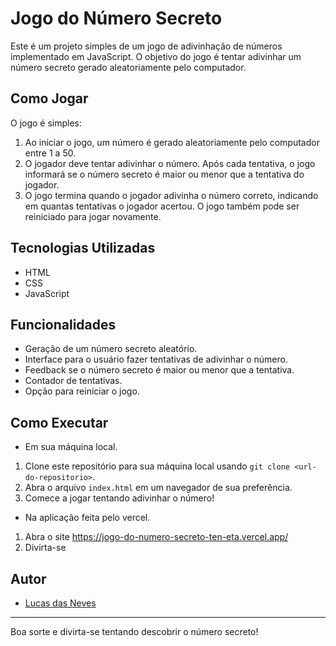 # Jogo do Número Secreto

Este é um projeto simples de um jogo de adivinhação de números implementado em JavaScript. O objetivo do jogo é tentar adivinhar um número secreto gerado aleatoriamente pelo computador.

## Como Jogar

O jogo é simples:
1. Ao iniciar o jogo, um número é gerado aleatoriamente pelo computador entre 1 a 50.
2. O jogador deve tentar adivinhar o número. Após cada tentativa, o jogo informará se o número secreto é maior ou menor que a tentativa do jogador.
3. O jogo termina quando o jogador adivinha o número correto, indicando em quantas tentativas o jogador acertou. O jogo também pode ser reiniciado para jogar novamente.

## Tecnologias Utilizadas

- HTML
- CSS
- JavaScript

## Funcionalidades

- Geração de um número secreto aleatório.
- Interface para o usuário fazer tentativas de adivinhar o número.
- Feedback se o número secreto é maior ou menor que a tentativa.
- Contador de tentativas.
- Opção para reiniciar o jogo.

## Como Executar

- Em sua máquina local.

1. Clone este repositório para sua máquina local usando `git clone <url-do-repositorio>`.
2. Abra o arquivo `index.html` em um navegador de sua preferência.
3. Comece a jogar tentando adivinhar o número!

- Na aplicação feita pelo vercel.
  
1. Abra o site https://jogo-do-numero-secreto-ten-eta.vercel.app/
2. Divirta-se 

## Autor

- [Lucas das Neves](https://github.com/LucasNevesV1)

---

Boa sorte e divirta-se tentando descobrir o número secreto!
